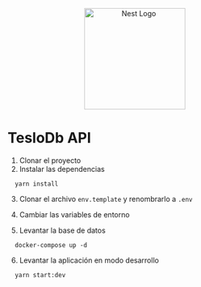 <p align="center">
  <a href="http://nestjs.com/" target="blank"><img src="https://nestjs.com/img/logo-small.svg" width="200" alt="Nest Logo" /></a>
</p>

# TesloDb API

1. Clonar el proyecto
2. Instalar las dependencias

```
  yarn install
```

3. Clonar el archivo `env.template` y renombrarlo a `.env`

4. Cambiar las variables de entorno

5. Levantar la base de datos

```
  docker-compose up -d
```

6. Levantar la aplicación en modo desarrollo

```
  yarn start:dev
```
